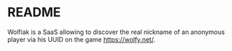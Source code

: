 # README

Wolfiak is a SaaS allowing to discover the real nickname of an anonymous player via his UUID on the game https://wolfy.net/.
